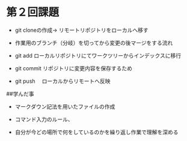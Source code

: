# 第２回課題 

- git cloneの作成→ リモートリポジトリをローカルへ移す

- 作業用のブランチ（分岐）を切ってから変更の後マージをする流れ

- git add ローカルリポジトリにてワークツリーからインデックスに移行

- git commit リポジトリに変更内容を保存するため

- git push 　ローカルからリモートへ反映




##学んだ事

- マークダウン記法を用いたファイルの作成

- コマンド入力のルール、

- 自分が今どの場所で何をしているのかを繰り返し作業で理解を深める